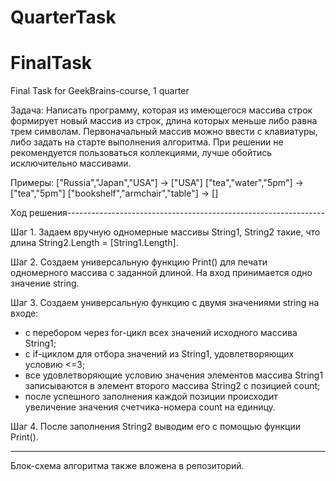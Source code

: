 # QuarterTask

# FinalTask
Final Task for GeekBrains-course, 1 quarter

Задача: Написать программу, которая из имеющегося массива строк формирует новый массив из строк, длина которых меньше либо равна трем символам. Первоначальный массив можно ввести с клавиатуры, либо задать на старте выполнения алгоритма. При решении не рекомендуется пользоваться коллекциями, лучше обойтись исключительно массивами.

Примеры:
["Russia","Japan","USA"] -> ["USA"]
["tea","water","5pm"] -> ["tea","5pm"]
["bookshelf","armchair","table"] -> []

Ход решения----------------------------------------------------------------

Шаг 1. Задаем вручную одномерные массивы String1, String2 такие, что длина String2.Length = [String1.Length]. 

Шаг 2. Создаем универсальную функцию Print() для печати одномерного массива с заданной длиной. На вход принимается одно значение string.

Шаг 3. Создаем универсальную функцию с двумя значениями string на входе:
- с перебором через for-цикл всех значений исходного массива String1;
- с if-циклом для отбора значений из String1, удовлетворяющих условию <=3;
- все удовлетворяющие условию значения элементов массива String1 записываются в элемент второго массива String2 с позицией count;
- после успешного заполнения каждой позиции происходит увеличение значения счетчика-номера count на единицу.

Шаг 4. После заполнения String2 выводим его с помощью функции Print().

----------------------------------------------------------------------------

Блок-схема алгоритма также вложена в репозиторий.

